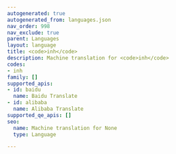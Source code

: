 ```yaml
---
autogenerated: true
autogenerated_from: languages.json
nav_order: 998
nav_exclude: true
parent: Languages
layout: language
title: <code>inh</code>
description: Machine translation for <code>inh</code>
codes:
- inh
family: []
supported_apis:
- id: baidu
  name: Baidu Translate
- id: alibaba
  name: Alibaba Translate
supported_qe_apis: []
seo:
  name: Machine translation for None
  type: Language

---
```


